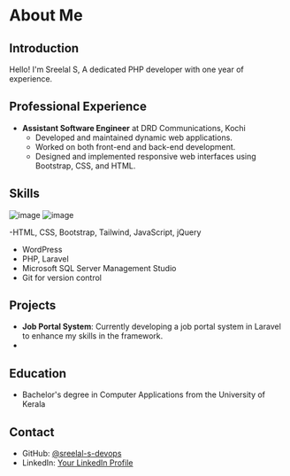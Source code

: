 # About Me

## Introduction
Hello! I'm Sreelal S, A dedicated PHP developer with one year of experience.

## Professional Experience
- **Assistant Software Engineer** at DRD Communications, Kochi
  - Developed and maintained dynamic web applications.
  - Worked on both front-end and back-end development.
  - Designed and implemented responsive web interfaces using Bootstrap, CSS, and HTML.

## Skills
![image](https://github.com/user-attachments/assets/b58a50e0-4ace-4cf1-b4dd-3512d6de933f) ![image](https://github.com/user-attachments/assets/09cc0a37-52fd-4dce-83b9-3031449d24ee)

-HTML, CSS, Bootstrap, Tailwind, JavaScript, jQuery
- WordPress
- PHP, Laravel
- Microsoft SQL Server Management Studio
- Git for version control



## Projects
- **Job Portal System**: Currently developing a job portal system in Laravel to enhance my skills in the framework.
- 
## Education
- Bachelor's degree in Computer Applications from the University of Kerala

## Contact
- GitHub: [@sreelal-s-devops](https://github.com/sreelal-s-devops)
- LinkedIn: [Your LinkedIn Profile](https://www.linkedin.com/)

